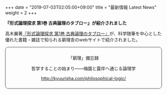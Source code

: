 +++
date = "2019-07-03T02:05:00+09:00"
title = "最新情報 Latest News"
weight = 2
+++

**『形式論理探求 第1巻 古典論理のタブロー』が紹介されました**

高木翼著[『形式論理探求 第1巻 古典論理のタブロー』](/tableau_contents/tableau01classical_logic/)が、科学随筆を中心とした優れた書籍・雑誌で知られる窮理舎のwebサイトで紹介されました。


<div style="padding: 10px; margin-bottom: 10px; border: 1px solid #333333; border-radius: 10px; text-align: center;">
<p>「窮理」備忘録</p>
<p>哲学することの始まり――梅園と露伴へ通じる論理学</p>
<p><a href=http://kyuurisha.com/philosophical-logic/> http://kyuurisha.com/philosophical-logic/ </a></p>
</div>

<!--more-->

